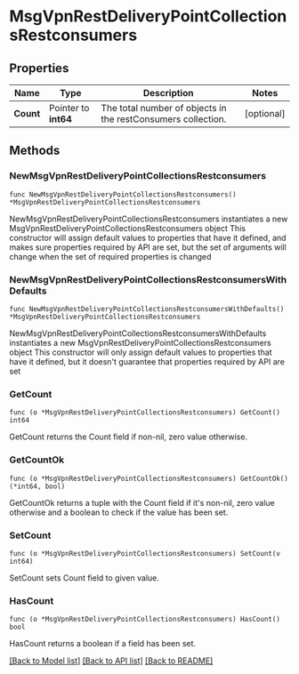 # MsgVpnRestDeliveryPointCollectionsRestconsumers

## Properties

Name | Type | Description | Notes
------------ | ------------- | ------------- | -------------
**Count** | Pointer to **int64** | The total number of objects in the restConsumers collection. | [optional] 

## Methods

### NewMsgVpnRestDeliveryPointCollectionsRestconsumers

`func NewMsgVpnRestDeliveryPointCollectionsRestconsumers() *MsgVpnRestDeliveryPointCollectionsRestconsumers`

NewMsgVpnRestDeliveryPointCollectionsRestconsumers instantiates a new MsgVpnRestDeliveryPointCollectionsRestconsumers object
This constructor will assign default values to properties that have it defined,
and makes sure properties required by API are set, but the set of arguments
will change when the set of required properties is changed

### NewMsgVpnRestDeliveryPointCollectionsRestconsumersWithDefaults

`func NewMsgVpnRestDeliveryPointCollectionsRestconsumersWithDefaults() *MsgVpnRestDeliveryPointCollectionsRestconsumers`

NewMsgVpnRestDeliveryPointCollectionsRestconsumersWithDefaults instantiates a new MsgVpnRestDeliveryPointCollectionsRestconsumers object
This constructor will only assign default values to properties that have it defined,
but it doesn't guarantee that properties required by API are set

### GetCount

`func (o *MsgVpnRestDeliveryPointCollectionsRestconsumers) GetCount() int64`

GetCount returns the Count field if non-nil, zero value otherwise.

### GetCountOk

`func (o *MsgVpnRestDeliveryPointCollectionsRestconsumers) GetCountOk() (*int64, bool)`

GetCountOk returns a tuple with the Count field if it's non-nil, zero value otherwise
and a boolean to check if the value has been set.

### SetCount

`func (o *MsgVpnRestDeliveryPointCollectionsRestconsumers) SetCount(v int64)`

SetCount sets Count field to given value.

### HasCount

`func (o *MsgVpnRestDeliveryPointCollectionsRestconsumers) HasCount() bool`

HasCount returns a boolean if a field has been set.


[[Back to Model list]](../README.md#documentation-for-models) [[Back to API list]](../README.md#documentation-for-api-endpoints) [[Back to README]](../README.md)


